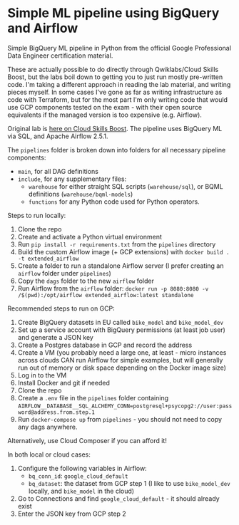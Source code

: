 # Simple ML pipeline using BigQuery and Airflow
Simple BigQuery ML pipeline in Python from the official Google Professional Data Engineer certification material.

These are actually possible to do directly through Qwiklabs/Cloud Skills Boost, but the labs boil down to getting you to just run mostly pre-written code. I'm taking a different approach in reading the lab material, and writing pieces myself. In some cases I've gone as far as writing infrastructure as code with Terraform, but for the most part I'm only writing code that would use GCP components tested on the exam - with their open source equivalents if the managed version is too expensive (e.g. Airflow).

Original lab is [here on Cloud Skills Boost](https://www.cloudskillsboost.google/course_sessions/2358822/labs/344843). The pipeline uses BigQuery ML via SQL, and Apache Airflow 2.5.1.

The `pipelines` folder is broken down into folders for all necessary pipeline components:
- `main`, for all DAG definitions
- `include`, for any supplementary files:
    - `warehouse` for either straight SQL scripts (`warehouse/sql`), or BQML definitions (`warehouse/bqml-models`)
    - `functions` for any Python code used for Python operators.

Steps to run locally:
1. Clone the repo
2. Create and activate a Python virtual environment
3. Run `pip install -r requirements.txt` from the `pipelines` directory
4. Build the custom Airflow image (+ GCP extensions) with `docker build . -t extended_airflow`
5. Create a folder to run a standalone Airflow server (I prefer creating an `airflow` folder under `pipelines`)
6. Copy the `dags` folder to the new `airflow` folder
7. Run Airflow from the `airflow` folder: `docker run -p 8080:8080 -v /$(pwd):/opt/airflow extended_airflow:latest standalone`

Recommended steps to run on GCP:
1. Create BigQuery datasets in EU called `bike_model` and `bike_model_dev`
2. Set up a service account with BigQuery permissions (at least job user) and generate a JSON key
3. Create a Postgres database in GCP and record the address
4. Create a VM (you probably need a large one, at least - micro instances across clouds CAN run Airflow for simple examples, but will generally run out of memory or disk space depending on the Docker image size)
5. Log in to the VM
6. Install Docker and git if needed
7. Clone the repo
8. Create a `.env` file in the `pipelines` folder containing `AIRFLOW__DATABASE__SQL_ALCHEMY_CONN=postgresql+psycopg2://user:password@address.from.step.1`
9. Run `docker-compose up` from `pipelines` - you should not need to copy any dags anywhere.

Alternatively, use Cloud Composer if you can afford it!

In both local or cloud cases:
1. Configure the following variables in Airflow:
    - `bq_conn_id`: `google_cloud_default`
    - `bq_dataset`: the dataset from GCP step 1 (I like to use `bike_model_dev` locally, and `bike_model` in the cloud)
2. Go to Connections and find `google_cloud_default` - it should already exist
3. Enter the JSON key from GCP step 2